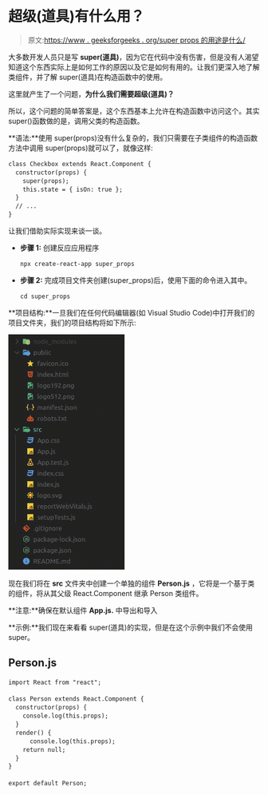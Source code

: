 # 超级(道具)有什么用？

> 原文:[https://www . geeksforgeeks . org/super props 的用途是什么/](https://www.geeksforgeeks.org/what-is-the-use-of-superprops/)

大多数开发人员只是写 **super(道具)**，因为它在代码中没有伤害，但是没有人渴望知道这个东西实际上是如何工作的原因以及它是如何有用的。让我们更深入地了解类组件，并了解 super(道具)在构造函数中的使用。

这里就产生了一个问题，**为什么我们需要超级(道具)？**

所以，这个问题的简单答案是，这个东西基本上允许在构造函数中访问这个。其实 super()函数做的是，调用父类的构造函数。

**语法:**使用 super(props)没有什么复杂的，我们只需要在子类组件的构造函数方法中调用 super(props)就可以了，就像这样:

```html
class Checkbox extends React.Component {
  constructor(props) {
    super(props); 
    this.state = { isOn: true };
  }
  // ...
}
```

让我们借助实际实现来谈一谈。

*   **步骤 1:** 创建反应应用程序

    ```html
    npx create-react-app super_props
    ```

*   **步骤 2:** 完成项目文件夹创建(super_props)后，使用下面的命令进入其中。

    ```html
    cd super_props
    ```

**项目结构:**一旦我们在任何代码编辑器(如 Visual Studio Code)中打开我们的项目文件夹，我们的项目结构将如下所示:

![](img/2c55e0e2d0ff42e5169ce6fcf1e8d997.png)

现在我们将在 **src** 文件夹中创建一个单独的组件 **Person.js** ，它将是一个基于类的组件，将从其父级 React.Component 继承 Person 类组件。

**注意:**确保在默认组件 **App.js.** 中导出和导入

**示例:**我们现在来看看 super(道具)的实现，但是在这个示例中我们不会使用 super。

## Person.js

```html
import React from "react";

class Person extends React.Component {
  constructor(props) {
    console.log(this.props);
  }
  render() {
      console.log(this.props);
    return null;
  }
}

export default Person;
```